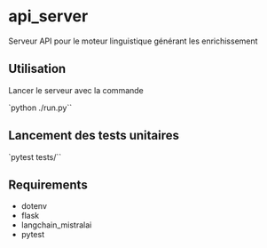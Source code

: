 # api_server

Serveur API pour le moteur linguistique générant les enrichissement

## Utilisation

Lancer le serveur avec la commande

`python ./run.py``

## Lancement des tests unitaires

`pytest tests/``

## Requirements

- dotenv
- flask
- langchain_mistralai
- pytest
